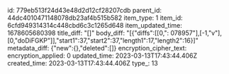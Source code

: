 id: 779eb513f24d43e48d2d12cf28207cdb
parent_id: 44dc4010471148078db23af4b515b582
item_type: 1
item_id: 6cfd949314314c448cbd6c3c1265d648
item_updated_time: 1678605680398
title_diff: "[]"
body_diff: "[{\"diffs\":[[0,\": 078957\"],[-1,\"v\"],[0,\"doDiFGKP\"]],\"start1\":37,\"start2\":37,\"length1\":17,\"length2\":16}]"
metadata_diff: {"new":{},"deleted":[]}
encryption_cipher_text: 
encryption_applied: 0
updated_time: 2023-03-13T17:43:44.406Z
created_time: 2023-03-13T17:43:44.406Z
type_: 13